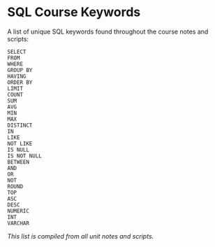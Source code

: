 # SQL Course Keywords

A list of unique SQL keywords found throughout the course notes and scripts:

```
SELECT
FROM
WHERE
GROUP BY
HAVING
ORDER BY
LIMIT
COUNT
SUM
AVG
MIN
MAX
DISTINCT
IN
LIKE
NOT LIKE
IS NULL
IS NOT NULL
BETWEEN
AND
OR
NOT
ROUND
TOP
ASC
DESC
NUMERIC
INT
VARCHAR
```

*This list is compiled from all unit notes and scripts.*
